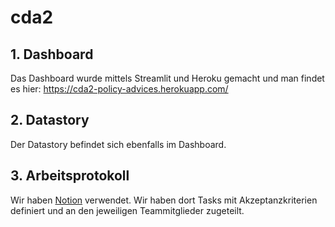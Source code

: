 # cda2

## 1. Dashboard

Das Dashboard wurde mittels Streamlit und Heroku gemacht und man findet es hier: https://cda2-policy-advices.herokuapp.com/

## 2. Datastory
Der Datastory befindet sich ebenfalls im Dashboard.

## 3. Arbeitsprotokoll
Wir haben [Notion](https://www.notion.so/CDA2-Challenge-Policy-Advices-f3ea5a4ed3fc421fa40557ebbdc30d85) verwendet. Wir haben dort Tasks mit Akzeptanzkriterien definiert und an den jeweiligen Teammitglieder zugeteilt.

